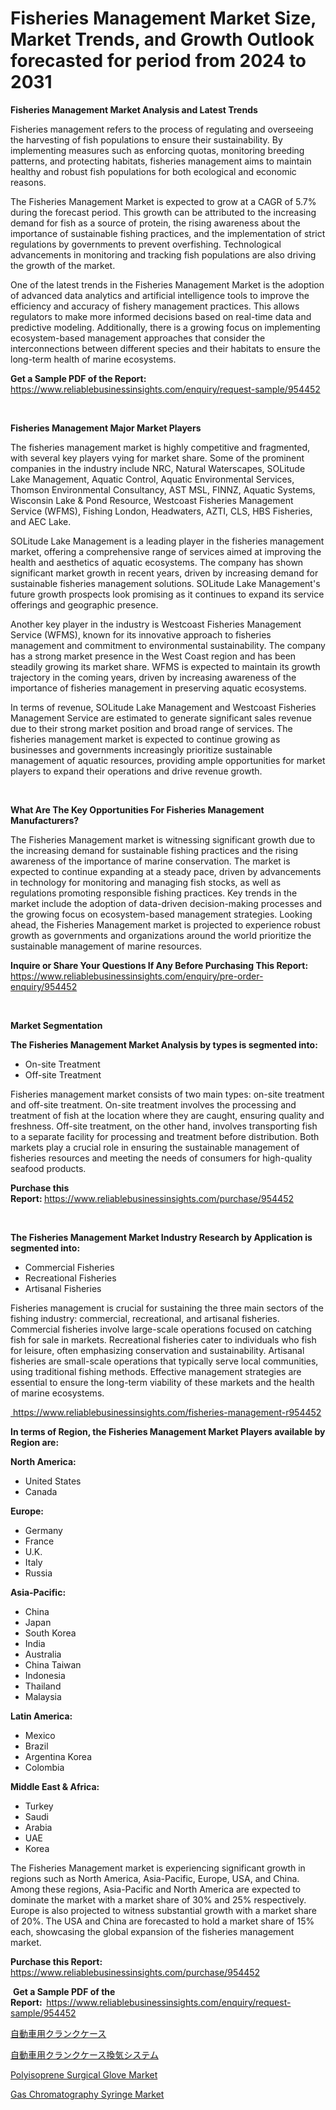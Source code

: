 <p><h1>Fisheries Management Market Size, Market Trends, and Growth Outlook forecasted for period from 2024 to 2031</h1></p><p><strong>Fisheries Management Market Analysis and Latest Trends</strong></p>
<p><p>Fisheries management refers to the process of regulating and overseeing the harvesting of fish populations to ensure their sustainability. By implementing measures such as enforcing quotas, monitoring breeding patterns, and protecting habitats, fisheries management aims to maintain healthy and robust fish populations for both ecological and economic reasons.</p><p>The Fisheries Management Market is expected to grow at a CAGR of 5.7% during the forecast period. This growth can be attributed to the increasing demand for fish as a source of protein, the rising awareness about the importance of sustainable fishing practices, and the implementation of strict regulations by governments to prevent overfishing. Technological advancements in monitoring and tracking fish populations are also driving the growth of the market.</p><p>One of the latest trends in the Fisheries Management Market is the adoption of advanced data analytics and artificial intelligence tools to improve the efficiency and accuracy of fishery management practices. This allows regulators to make more informed decisions based on real-time data and predictive modeling. Additionally, there is a growing focus on implementing ecosystem-based management approaches that consider the interconnections between different species and their habitats to ensure the long-term health of marine ecosystems.</p></p>
<p><strong>Get a Sample PDF of the Report:&nbsp;</strong> <a href="https://www.reliablebusinessinsights.com/enquiry/request-sample/954452">https://www.reliablebusinessinsights.com/enquiry/request-sample/954452</a></p>
<p>&nbsp;</p>
<p><strong>Fisheries Management Major Market Players</strong></p>
<p><p>The fisheries management market is highly competitive and fragmented, with several key players vying for market share. Some of the prominent companies in the industry include NRC, Natural Waterscapes, SOLitude Lake Management, Aquatic Control, Aquatic Environmental Services, Thomson Environmental Consultancy, AST MSL, FINNZ, Aquatic Systems, Wisconsin Lake & Pond Resource, Westcoast Fisheries Management Service (WFMS), Fishing London, Headwaters, AZTI, CLS, HBS Fisheries, and AEC Lake.</p><p>SOLitude Lake Management is a leading player in the fisheries management market, offering a comprehensive range of services aimed at improving the health and aesthetics of aquatic ecosystems. The company has shown significant market growth in recent years, driven by increasing demand for sustainable fisheries management solutions. SOLitude Lake Management's future growth prospects look promising as it continues to expand its service offerings and geographic presence.</p><p>Another key player in the industry is Westcoast Fisheries Management Service (WFMS), known for its innovative approach to fisheries management and commitment to environmental sustainability. The company has a strong market presence in the West Coast region and has been steadily growing its market share. WFMS is expected to maintain its growth trajectory in the coming years, driven by increasing awareness of the importance of fisheries management in preserving aquatic ecosystems.</p><p>In terms of revenue, SOLitude Lake Management and Westcoast Fisheries Management Service are estimated to generate significant sales revenue due to their strong market position and broad range of services. The fisheries management market is expected to continue growing as businesses and governments increasingly prioritize sustainable management of aquatic resources, providing ample opportunities for market players to expand their operations and drive revenue growth.</p></p>
<p>&nbsp;</p>
<p><strong>What Are The Key Opportunities For Fisheries Management Manufacturers?</strong></p>
<p><p>The Fisheries Management market is witnessing significant growth due to the increasing demand for sustainable fishing practices and the rising awareness of the importance of marine conservation. The market is expected to continue expanding at a steady pace, driven by advancements in technology for monitoring and managing fish stocks, as well as regulations promoting responsible fishing practices. Key trends in the market include the adoption of data-driven decision-making processes and the growing focus on ecosystem-based management strategies. Looking ahead, the Fisheries Management market is projected to experience robust growth as governments and organizations around the world prioritize the sustainable management of marine resources.</p></p>
<p><strong>Inquire or Share Your Questions If Any Before Purchasing This Report:</strong> <a href="https://www.reliablebusinessinsights.com/enquiry/pre-order-enquiry/954452">https://www.reliablebusinessinsights.com/enquiry/pre-order-enquiry/954452</a></p>
<p>&nbsp;</p>
<p><strong>Market Segmentation</strong></p>
<p><strong>The Fisheries Management Market Analysis by types is segmented into:</strong></p>
<p><ul><li>On-site Treatment</li><li>Off-site Treatment</li></ul></p>
<p><p>Fisheries management market consists of two main types: on-site treatment and off-site treatment. On-site treatment involves the processing and treatment of fish at the location where they are caught, ensuring quality and freshness. Off-site treatment, on the other hand, involves transporting fish to a separate facility for processing and treatment before distribution. Both markets play a crucial role in ensuring the sustainable management of fisheries resources and meeting the needs of consumers for high-quality seafood products.</p></p>
<p><strong>Purchase this Report:&nbsp;</strong><a href="https://www.reliablebusinessinsights.com/purchase/954452">https://www.reliablebusinessinsights.com/purchase/954452</a></p>
<p>&nbsp;</p>
<p><strong>The Fisheries Management Market Industry Research by Application is segmented into:</strong></p>
<p><ul><li>Commercial Fisheries</li><li>Recreational Fisheries</li><li>Artisanal Fisheries</li></ul></p>
<p><p>Fisheries management is crucial for sustaining the three main sectors of the fishing industry: commercial, recreational, and artisanal fisheries. Commercial fisheries involve large-scale operations focused on catching fish for sale in markets. Recreational fisheries cater to individuals who fish for leisure, often emphasizing conservation and sustainability. Artisanal fisheries are small-scale operations that typically serve local communities, using traditional fishing methods. Effective management strategies are essential to ensure the long-term viability of these markets and the health of marine ecosystems.</p></p>
<p><a href="https://www.reliablebusinessinsights.com/fisheries-management-r954452">&nbsp;https://www.reliablebusinessinsights.com/fisheries-management-r954452</a></p>
<p><strong>In terms of Region, the Fisheries Management Market Players available by Region are:</strong></p>
<p>
    <p> <strong> North America: </strong>
        <ul>
            <li>United States</li>
            <li>Canada</li>
        </ul>
        </p> 
    <p> <strong> Europe: </strong>
        <ul>
            <li>Germany</li>
            <li>France</li>
            <li>U.K.</li>
            <li>Italy</li>
            <li>Russia</li>
        </ul>
        </p> 
    <p> <strong> Asia-Pacific: </strong>
        <ul>
            <li>China</li>
            <li>Japan</li>
            <li>South Korea</li>
            <li>India</li>
            <li>Australia</li>
            <li>China Taiwan</li>
            <li>Indonesia</li>
            <li>Thailand</li>
            <li>Malaysia</li>
        </ul>
        </p> 
    <p> <strong> Latin America: </strong>
        <ul>
            <li>Mexico</li>
            <li>Brazil</li>
            <li>Argentina Korea</li>
            <li>Colombia</li>
        </ul>
        </p> 
    <p> <strong> Middle East & Africa: </strong>
        <ul>
            <li>Turkey</li>
            <li>Saudi</li>
            <li>Arabia</li>
            <li>UAE</li>
            <li>Korea</li>
        </ul>
    </p>
    </p>
<p><p>The Fisheries Management market is experiencing significant growth in regions such as North America, Asia-Pacific, Europe, USA, and China. Among these regions, Asia-Pacific and North America are expected to dominate the market with a market share of 30% and 25% respectively. Europe is also projected to witness substantial growth with a market share of 20%. The USA and China are forecasted to hold a market share of 15% each, showcasing the global expansion of the fisheries management market.</p></p>
<p><strong>Purchase this Report: </strong><a href="https://www.reliablebusinessinsights.com/purchase/954452">https://www.reliablebusinessinsights.com/purchase/954452</a></p>
<p>&nbsp;<strong>Get a Sample PDF of the Report:&nbsp;&nbsp;</strong><a href="https://www.reliablebusinessinsights.com/enquiry/request-sample/954452">https://www.reliablebusinessinsights.com/enquiry/request-sample/954452</a></p>
<p><strong></strong></p>
<p><p><a href="https://github.com/VinceMarvin1/Market-Research-Report-List-2/blob/main/9477215174771.md">自動車用クランクケース</a></p><p><a href="https://github.com/DayanaRunolfsdottir/Market-Research-Report-List-1/blob/main/5134427174772.md">自動車用クランクケース換気システム</a></p><p><a href="https://github.com/khadijahesham19/Market-Research-Report-List-1/blob/main/polyisoprene-surgical-glove-market.md">Polyisoprene Surgical Glove Market</a></p><p><a href="https://github.com/suitykhatun12/Market-Research-Report-List-1/blob/main/gas-chromatography-syringe-market.md">Gas Chromatography Syringe Market</a></p></p>